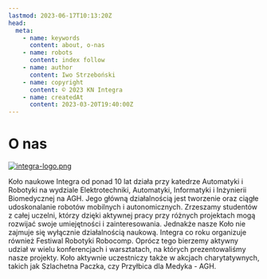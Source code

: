 ```yaml
---
lastmod: 2023-06-17T10:13:20Z
head:
  meta:
    - name: keywords
      content: about, o-nas
    - name: robots
      content: index follow
    - name: author
      content: Iwo Strzeboński
    - name: copyright
      content: © 2023 KN Integra
    - name: createdAt
      content: 2023-03-20T19:40:00Z
---
```


# O nas

[![integra-logo.png](https://i.postimg.cc/T2NmZ0t5/integra-logo.png)](http://www.integra.agh.edu.pl/)

Koło naukowe Integra od ponad 10 lat działa przy katedrze Automatyki i Robotyki na wydziale
Elektrotechniki, Automatyki, Informatyki i Inżynierii Biomedycznej na AGH.
Jego główną działalnością jest tworzenie oraz ciągłe udoskonalanie robotów mobilnych i autonomicznych.
Zrzeszamy studentów z całej uczelni, którzy dzięki aktywnej pracy przy różnych projektach
mogą rozwijać swoje umiejętności i zainteresowania. Jednakże nasze Koło nie zajmuje się wyłącznie działalnością naukową.
Integra co roku organizuje również Festiwal Robotyki Robocomp. Oprócz tego bierzemy aktywny udział
w wielu konferencjach i warsztatach, na których prezentowaliśmy nasze projekty.
Koło aktywnie uczestniczy także w akcjach charytatywnych, takich jak Szlachetna Paczka, czy Przyłbica dla Medyka - AGH.
